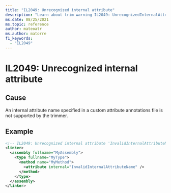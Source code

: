 ```yaml
---
title: "IL2049: Unrecognized internal attribute"
description: "Learn about trim warning IL2049: UnrecognizedInternalAttribute"
ms.date: 08/25/2021
ms.topic: reference
author: mateoatr
ms.author: matorre
f1_keywords:
  - "IL2049"
---
```

# IL2049: Unrecognized internal attribute

## Cause

An internal attribute name specified in a custom attribute annotations file is not
supported by the trimmer.

## Example

```XML
<!-- IL2049: Unrecognized internal attribute 'InvalidInternalAttributeName' -->
<linker>
  <assembly fullname="MyAssembly">
    <type fullname="MyType">
      <method name="MyMethod">
        <attribute internal="InvalidInternalAttributeName" />
      </method>
    </type>
  </assembly>
</linker>
```
